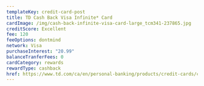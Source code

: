 ```yaml
---
templateKey: credit-card-post
title: TD Cash Back Visa Infinite* Card
cardImage: /img/cash-back-infinite-visa-card-large_tcm341-237865.jpg
creditScore: Excellent
fee: 120
feeOptions: dontmind
network: Visa
purchaseInterest: "20.99"
balanceTranferFees: 0
cardCategory: rewards
rewardType: cashback
href: https://www.td.com/ca/en/personal-banking/products/credit-cards/cash-back/cash-back-visa-infinite-card_b/?s_tnt=474653:1:0&
---
```

